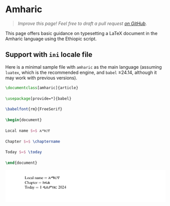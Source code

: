 # Amharic

<blockquote>
  <p><em>Improve this page! Feel free to draft a pull request <a href="https://github.com/latex3/babel/tree/docs/docs">on GitHub</a></em>.</p>
</blockquote>

This page offers basic guidance on typesetting a LaTeX document in the
Amharic language using the Ethiopic script.

## Support with `ini` locale file

Here is a minimal sample file with `amharic` as the main language
(assuming `luatex`, which is the recommended engine, and `babel` ≥24.14,
although it may work with previous versions).

```tex
\documentclass[amharic]{article}

\usepackage[provide=*]{babel}

\babelfont{rm}{FreeSerif}

\begin{document}

Local name $=$ አማርኛ

Chapter $=$ \chaptername

Today $=$ \today

\end{document}
```

![](../media/locale-amharic.png)